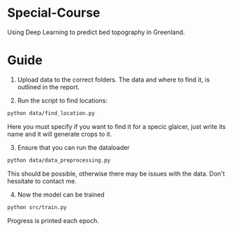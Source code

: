 # Special-Course
Using Deep Learning to predict bed topography in Greenland.

# Guide

1. Upload data to the correct folders. The data and where to find it, is outlined in the report. 

2. Run the script to find locations:
```bash
python data/find_location.py
```
Here you must specify if you want to find it for a specic glaicer, just write its name and it will generate crops to it.

3. Ensure that you can run the dataloader
```bash
python data/data_preprocessing.py
```
This should be possible, otherwise there may be issues with the data. Don't hessitate to contact me.

4. Now the model can be trained
```bash
python src/train.py
```
Progress is printed each epoch.